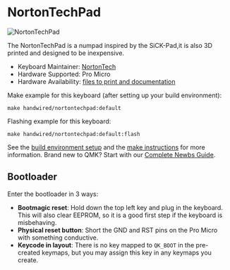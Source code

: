 # NortonTechPad

![NortonTechPad]()

The NortonTechPad is a numpad inspired by the SiCK-Pad,it is also 3D printed and designed to be inexpensive.

-   Keyboard Maintainer: [NortonTech](https://github.com/NortonTech-Official)
-   Hardware Supported: Pro Micro
-   Hardware Availability: [files to print and documentation]()

Make example for this keyboard (after setting up your build environment):

    make handwired/nortontechpad:default

Flashing example for this keyboard:

    make handwired/nortontechpad:default:flash

See the [build environment setup](https://docs.qmk.fm/#/getting_started_build_tools) and the [make instructions](https://docs.qmk.fm/#/getting_started_make_guide) for more information. Brand new to QMK? Start with our [Complete Newbs Guide](https://docs.qmk.fm/#/newbs).

## Bootloader

Enter the bootloader in 3 ways:

* **Bootmagic reset**: Hold down the top left key and plug in the keyboard. This will also clear EEPROM, so it is a good first step if the keyboard is misbehaving.
* **Physical reset button**: Short the GND and RST pins on the Pro Micro with something conductive.
* **Keycode in layout**: There is no key mapped to `QK_BOOT` in the pre-created keymaps, but you may assign this key in any keymaps you create.
